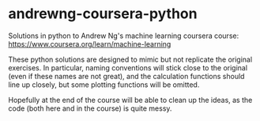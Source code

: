 # andrewng-coursera-python
Solutions in python to Andrew Ng's machine learning coursera course: https://www.coursera.org/learn/machine-learning

These python solutions are designed to mimic but not replicate the original exercises.
In particular, naming conventions will stick close to the original (even if these names are not great), and the calculation functions
should line up closely, but some plotting functions will be omitted.

Hopefully at the end of the course will be able to clean up the ideas, as the code 
(both here and in the course) is quite messy.
